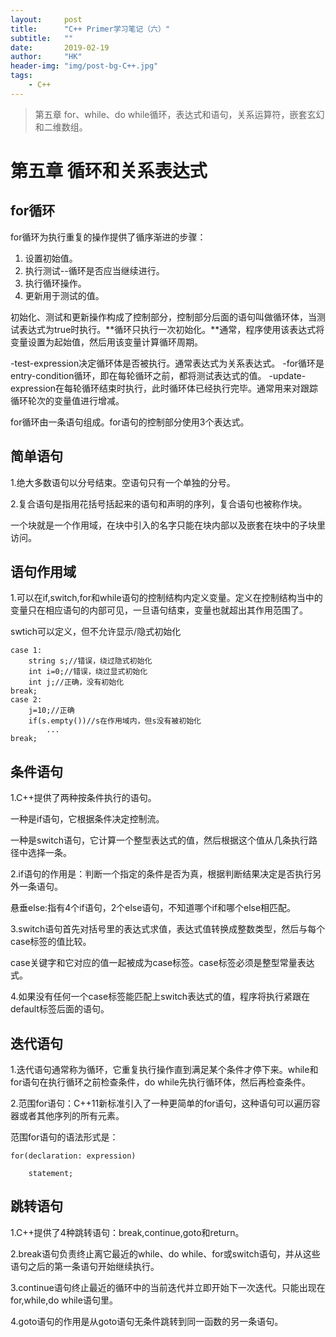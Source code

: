 ```yaml
---
layout:     post
title:      "C++ Primer学习笔记（六）"
subtitle:   ""
date:       2019-02-19
author:     "HK"
header-img: "img/post-bg-C++.jpg"
tags:
    - C++
---
```


> 第五章 for、while、do while循环，表达式和语句，关系运算符，嵌套玄幻和二维数组。

# 第五章 循环和关系表达式

##  for循环

for循环为执行重复的操作提供了循序渐进的步骤：
1. 设置初始值。
2. 执行测试--循环是否应当继续进行。
3. 执行循环操作。
4. 更新用于测试的值。

初始化、测试和更新操作构成了控制部分，控制部分后面的语句叫做循环体，当测试表达式为true时执行。**循环只执行一次初始化。**通常，程序使用该表达式将变量设置为起始值，然后用该变量计算循环周期。

-test-expression决定循环体是否被执行。通常表达式为关系表达式。
-for循环是entry-condition循环，即在每轮循环之前，都将测试表达式的值。
-update-expression在每轮循环结束时执行，此时循环体已经执行完毕。通常用来对跟踪循环轮次的变量值进行增减。

for循环由一条语句组成。for语句的控制部分使用3个表达式。

## 简单语句


1.绝大多数语句以分号结束。空语句只有一个单独的分号。


2.复合语句是指用花括号括起来的语句和声明的序列，复合语句也被称作块。

一个块就是一个作用域，在块中引入的名字只能在块内部以及嵌套在块中的子块里访问。


## 语句作用域


1.可以在if,switch,for和while语句的控制结构内定义变量。定义在控制结构当中的变量只在相应语句的内部可见，一旦语句结束，变量也就超出其作用范围了。

swtich可以定义，但不允许显示/隐式初始化

    case 1:
        string s;//错误，绕过隐式初始化
        int i=0;//错误，绕过显式初始化
        int j;//正确，没有初始化
    break;
    case 2:
        j=10;//正确
        if(s.empty())//s在作用域内，但s没有被初始化
            ...
    break;


## 条件语句


1.C++提供了两种按条件执行的语句。

一种是if语句，它根据条件决定控制流。

一种是switch语句，它计算一个整型表达式的值，然后根据这个值从几条执行路径中选择一条。


2.if语句的作用是：判断一个指定的条件是否为真，根据判断结果决定是否执行另外一条语句。

 悬垂else:指有4个if语句，2个else语句，不知道哪个if和哪个else相匹配。


3.switch语句首先对括号里的表达式求值，表达式值转换成整数类型，然后与每个case标签的值比较。

case关键字和它对应的值一起被成为case标签。case标签必须是整型常量表达式。


4.如果没有任何一个case标签能匹配上switch表达式的值，程序将执行紧跟在default标签后面的语句。


## 迭代语句


1.迭代语句通常称为循环，它重复执行操作直到满足某个条件才停下来。while和for语句在执行循环之前检查条件，do while先执行循环体，然后再检查条件。


2.范围for语句：C++11新标准引入了一种更简单的for语句，这种语句可以遍历容器或者其他序列的所有元素。

范围for语句的语法形式是：

    for(declaration: expression)

        statement;


## 跳转语句


1.C++提供了4种跳转语句：break,continue,goto和return。


2.break语句负责终止离它最近的while、do while、for或switch语句，并从这些语句之后的第一条语句开始继续执行。


3.continue语句终止最近的循环中的当前迭代并立即开始下一次迭代。只能出现在for,while,do while语句里。


4.goto语句的作用是从goto语句无条件跳转到同一函数的另一条语句。


